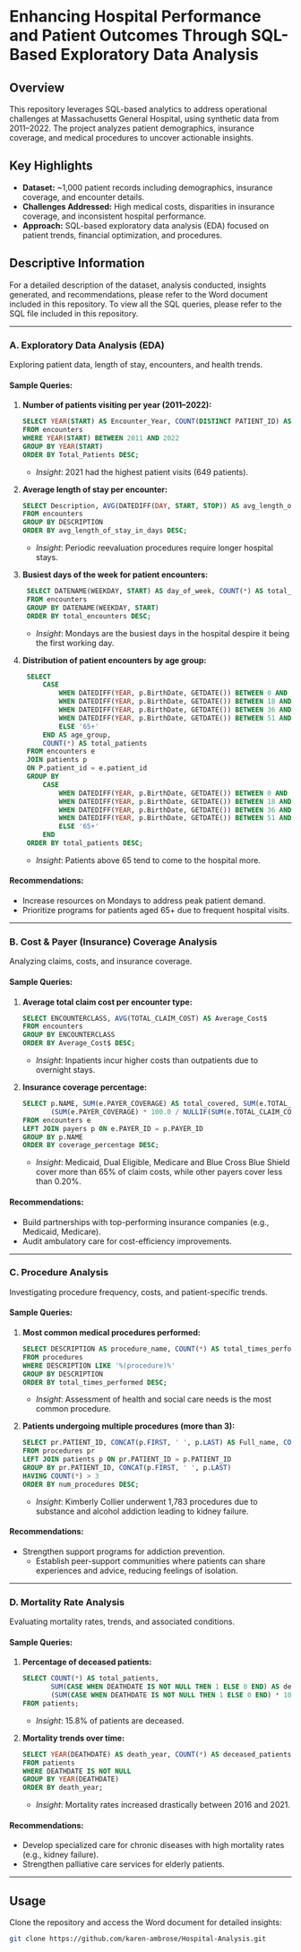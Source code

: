 # Enhancing Hospital Performance and Patient Outcomes Through SQL-Based Exploratory Data Analysis

## Overview
This repository leverages SQL-based analytics to address operational challenges at Massachusetts General Hospital, using synthetic data from 2011–2022. The project analyzes patient demographics, insurance coverage, and medical procedures to uncover actionable insights.

## Key Highlights
- **Dataset:** ~1,000 patient records including demographics, insurance coverage, and encounter details.
- **Challenges Addressed:** High medical costs, disparities in insurance coverage, and inconsistent hospital performance.
- **Approach:** SQL-based exploratory data analysis (EDA) focused on patient trends, financial optimization, and procedures.

## Descriptive Information
For a detailed description of the dataset, analysis conducted, insights generated, and recommendations, please refer to the Word document included in this repository.
To view all the SQL queries, please refer to the SQL file included in this repository.

---

### **A. Exploratory Data Analysis (EDA)**  
Exploring patient data, length of stay, encounters, and health trends.  
#### Sample Queries:  
1. **Number of patients visiting per year (2011–2022):**  
   ```sql
   SELECT YEAR(START) AS Encounter_Year, COUNT(DISTINCT PATIENT_ID) AS Total_Patients
   FROM encounters 
   WHERE YEAR(START) BETWEEN 2011 AND 2022
   GROUP BY YEAR(START)
   ORDER BY Total_Patients DESC;
   ```  
   - *Insight*: 2021 had the highest patient visits (649 patients).  

2. **Average length of stay per encounter:**  
   ```sql
   SELECT Description, AVG(DATEDIFF(DAY, START, STOP)) AS avg_length_of_stay_in_days
   FROM encounters
   GROUP BY DESCRIPTION
   ORDER BY avg_length_of_stay_in_days DESC;
   ```
    - *Insight*: Periodic reevaluation procedures require longer hospital stays.  
3. **Busiest days of the week for patient encounters:**
   ```sql
    SELECT DATENAME(WEEKDAY, START) AS day_of_week, COUNT(*) AS total_encounters 
    FROM encounters
    GROUP BY DATENAME(WEEKDAY, START)  
    ORDER BY total_encounters DESC;
   ```
   - *Insight*: Mondays are the busiest days in the hospital despire it being the first working day.  
4. **Distribution of patient encounters by age group:**
   ```sql
    SELECT 
        CASE  
            WHEN DATEDIFF(YEAR, p.BirthDate, GETDATE()) BETWEEN 0 AND 17 THEN '0-17'  
            WHEN DATEDIFF(YEAR, p.BirthDate, GETDATE()) BETWEEN 18 AND 35 THEN '18-35'  
            WHEN DATEDIFF(YEAR, p.BirthDate, GETDATE()) BETWEEN 36 AND 50 THEN '36-50'  
            WHEN DATEDIFF(YEAR, p.BirthDate, GETDATE()) BETWEEN 51 AND 65 THEN '51-65'  
            ELSE '65+'  
        END AS age_group,  
        COUNT(*) AS total_patients  
    FROM encounters e  
    JOIN patients p
    ON P.patient_id = e.patient_id  
    GROUP BY  
        CASE  
            WHEN DATEDIFF(YEAR, p.BirthDate, GETDATE()) BETWEEN 0 AND 17 THEN '0-17'  
            WHEN DATEDIFF(YEAR, p.BirthDate, GETDATE()) BETWEEN 18 AND 35 THEN '18-35'  
            WHEN DATEDIFF(YEAR, p.BirthDate, GETDATE()) BETWEEN 36 AND 50 THEN '36-50'  
            WHEN DATEDIFF(YEAR, p.BirthDate, GETDATE()) BETWEEN 51 AND 65 THEN '51-65'  
            ELSE '65+'  
        END  
    ORDER BY total_patients DESC;
   ```
   - *Insight*: Patients above 65 tend to come to the hospital more.
     
#### Recommendations:  
- Increase resources on Mondays to address peak patient demand.  
- Prioritize programs for patients aged 65+ due to frequent hospital visits.  

---

### **B. Cost & Payer (Insurance) Coverage Analysis**  
Analyzing claims, costs, and insurance coverage.  
#### Sample Queries:  
1. **Average total claim cost per encounter type:**  
   ```sql
   SELECT ENCOUNTERCLASS, AVG(TOTAL_CLAIM_COST) AS Average_Cost$
   FROM encounters
   GROUP BY ENCOUNTERCLASS
   ORDER BY Average_Cost$ DESC;
   ```  
   - *Insight*: Inpatients incur higher costs than outpatients due to overnight stays.  

2. **Insurance coverage percentage:**  
   ```sql
   SELECT p.NAME, SUM(e.PAYER_COVERAGE) AS total_covered, SUM(e.TOTAL_CLAIM_COST) AS total_claims,
          (SUM(e.PAYER_COVERAGE) * 100.0 / NULLIF(SUM(e.TOTAL_CLAIM_COST), 0)) AS coverage_percentage
   FROM encounters e
   LEFT JOIN payers p ON e.PAYER_ID = p.PAYER_ID
   GROUP BY p.NAME
   ORDER BY coverage_percentage DESC;
   ```  
   - *Insight*: Medicaid, Dual Eligible, Medicare and Blue Cross Blue Shield cover more than 65% of claim costs, while other payers cover less than 0.20%.  

#### Recommendations:  
- Build partnerships with top-performing insurance companies (e.g., Medicaid, Medicare).  
- Audit ambulatory care for cost-efficiency improvements.  

---

### **C. Procedure Analysis**  
Investigating procedure frequency, costs, and patient-specific trends.  
#### Sample Queries:  
1. **Most common medical procedures performed:**  
   ```sql
   SELECT DESCRIPTION AS procedure_name, COUNT(*) AS total_times_performed
   FROM procedures
   WHERE DESCRIPTION LIKE '%(procedure)%'
   GROUP BY DESCRIPTION
   ORDER BY total_times_performed DESC;
   ```  
   - *Insight*: Assessment of health and social care needs is the most common procedure.  

2. **Patients undergoing multiple procedures (more than 3):**  
   ```sql
   SELECT pr.PATIENT_ID, CONCAT(p.FIRST, ' ', p.LAST) AS Full_name, COUNT(*) AS num_procedures
   FROM procedures pr
   LEFT JOIN patients p ON pr.PATIENT_ID = p.PATIENT_ID
   GROUP BY pr.PATIENT_ID, CONCAT(p.FIRST, ' ', p.LAST)
   HAVING COUNT(*) > 3
   ORDER BY num_procedures DESC;
   ```  
   - *Insight*: Kimberly Collier underwent 1,783 procedures due to substance and alcohol addiction leading to kidney failure.  

#### Recommendations:  
- Strengthen support programs for addiction prevention.  
  - Establish peer-support communities where patients can share experiences and advice, reducing feelings of isolation. 

---

### **D. Mortality Rate Analysis**  
Evaluating mortality rates, trends, and associated conditions.  
#### Sample Queries:  
1. **Percentage of deceased patients:**  
   ```sql
   SELECT COUNT(*) AS total_patients, 
          SUM(CASE WHEN DEATHDATE IS NOT NULL THEN 1 ELSE 0 END) AS deceased_patients,
          (SUM(CASE WHEN DEATHDATE IS NOT NULL THEN 1 ELSE 0 END) * 100.0 / COUNT(*)) AS mortality_rate
   FROM patients;
   ```  
   - *Insight*: 15.8% of patients are deceased.  

2. **Mortality trends over time:**  
   ```sql
   SELECT YEAR(DEATHDATE) AS death_year, COUNT(*) AS deceased_patients
   FROM patients
   WHERE DEATHDATE IS NOT NULL
   GROUP BY YEAR(DEATHDATE)
   ORDER BY death_year;
   ```  
   - *Insight*: Mortality rates increased drastically between 2016 and 2021.  

#### Recommendations:  
- Develop specialized care for chronic diseases with high mortality rates (e.g., kidney failure).  
- Strengthen palliative care services for elderly patients.  

---

## Usage
Clone the repository and access the Word document for detailed insights:
```bash
git clone https://github.com/karen-ambrose/Hospital-Analysis.git
